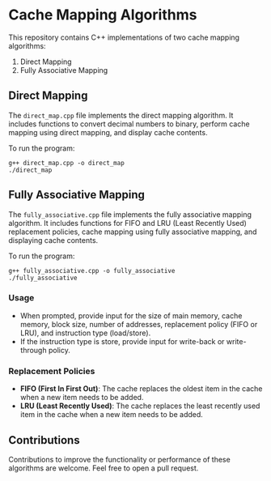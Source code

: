 # Cache Mapping Algorithms

This repository contains C++ implementations of two cache mapping algorithms:
1. Direct Mapping
2. Fully Associative Mapping


## Direct Mapping
The `direct_map.cpp` file implements the direct mapping algorithm. It includes functions to convert decimal numbers to binary, perform cache mapping using direct mapping, and display cache contents.

To run the program:

    g++ direct_map.cpp -o direct_map
    ./direct_map



## Fully Associative Mapping
The `fully_associative.cpp` file implements the fully associative mapping algorithm. It includes functions for FIFO and LRU (Least Recently Used) replacement policies, cache mapping using fully associative mapping, and displaying cache contents.

To run the program:

    g++ fully_associative.cpp -o fully_associative
    ./fully_associative


### Usage
- When prompted, provide input for the size of main memory, cache memory, block size, number of addresses, replacement policy (FIFO or LRU), and instruction type (load/store).
- If the instruction type is store, provide input for write-back or write-through policy.


### Replacement Policies
- **FIFO (First In First Out)**: The cache replaces the oldest item in the cache when a new item needs to be added.
- **LRU (Least Recently Used)**: The cache replaces the least recently used item in the cache when a new item needs to be added.


## Contributions
Contributions to improve the functionality or performance of these algorithms are welcome. Feel free to open a pull request.
